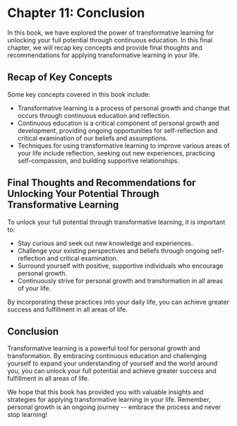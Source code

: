 Chapter 11: Conclusion
======================

In this book, we have explored the power of transformative learning for unlocking your full potential through continuous education. In this final chapter, we will recap key concepts and provide final thoughts and recommendations for applying transformative learning in your life.

Recap of Key Concepts
---------------------

Some key concepts covered in this book include:

* Transformative learning is a process of personal growth and change that occurs through continuous education and reflection.
* Continuous education is a critical component of personal growth and development, providing ongoing opportunities for self-reflection and critical examination of our beliefs and assumptions.
* Techniques for using transformative learning to improve various areas of your life include reflection, seeking out new experiences, practicing self-compassion, and building supportive relationships.

Final Thoughts and Recommendations for Unlocking Your Potential Through Transformative Learning
-----------------------------------------------------------------------------------------------

To unlock your full potential through transformative learning, it is important to:

* Stay curious and seek out new knowledge and experiences.
* Challenge your existing perspectives and beliefs through ongoing self-reflection and critical examination.
* Surround yourself with positive, supportive individuals who encourage personal growth.
* Continuously strive for personal growth and transformation in all areas of your life.

By incorporating these practices into your daily life, you can achieve greater success and fulfillment in all areas of life.

Conclusion
----------

Transformative learning is a powerful tool for personal growth and transformation. By embracing continuous education and challenging yourself to expand your understanding of yourself and the world around you, you can unlock your full potential and achieve greater success and fulfillment in all areas of life.

We hope that this book has provided you with valuable insights and strategies for applying transformative learning in your life. Remember, personal growth is an ongoing journey -- embrace the process and never stop learning!
